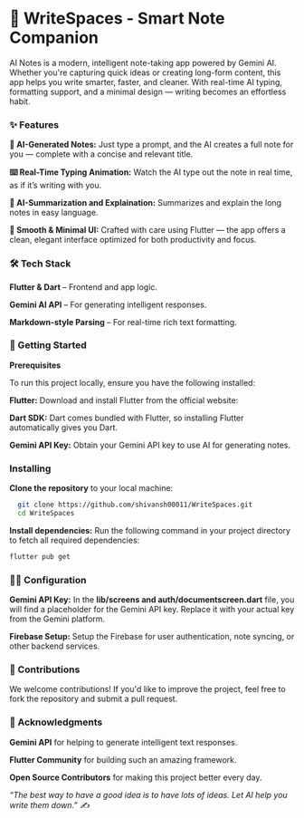 
# 🧠 WriteSpaces - Smart Note Companion

AI Notes is a modern, intelligent note-taking app powered by Gemini AI. Whether you're capturing quick ideas or creating long-form content, this app helps you write smarter, faster, and cleaner. With real-time AI typing, formatting support, and a minimal design — writing becomes an effortless habit.




### ✨ Features

**🔮 AI-Generated Notes:**
Just type a prompt, and the AI creates a full note for you — complete with a concise and relevant title.

**⌨️ Real-Time Typing Animation:** 
 Watch the AI type out the note in real time, as if it’s writing with you.

**📌 AI-Summarization and Explaination:** 
Summarizes and explain the long notes in easy language.

**💎 Smooth & Minimal UI:**
Crafted with care using Flutter — the app offers a clean, elegant interface optimized for both productivity and focus.
    

### 🛠️ Tech Stack

**Flutter & Dart** – Frontend and app logic.

**Gemini AI API** – For generating intelligent responses.

**Markdown-style Parsing** – For real-time rich text formatting.

### 🚀 Getting Started

**Prerequisites**

To run this project locally, ensure you have the following installed:

**Flutter:** Download and install Flutter from the official website:


**Dart SDK:** Dart comes bundled with Flutter, so installing Flutter automatically gives you Dart.

**Gemini API Key:** Obtain your Gemini API key to use AI for generating notes. 

### Installing
**Clone the repository** to your local machine:

```bash
  git clone https://github.com/shivansh00011/WriteSpaces.git 
  cd WriteSpaces  

```

**Install dependencies:** Run the following command in your project directory to fetch all required dependencies:

```bash
flutter pub get
```

### 🧑‍💻 Configuration

**Gemini API Key:**
In the **lib/screens and auth/documentscreen.dart** file, you will find a placeholder for the Gemini API key. Replace it with your actual key from the Gemini platform.

**Firebase Setup:**
Setup the Firebase for user authentication, note syncing, or other backend services.

### 🤝 Contributions

We welcome contributions! If you'd like to improve the project, feel free to fork the repository and submit a pull request.

### 🌟 Acknowledgments

**Gemini API** for helping to generate intelligent text responses.

**Flutter Community** for building such an amazing framework.

**Open Source Contributors** for making this project better every day.



*“The best way to have a good idea is to have lots of ideas. Let AI help you write them down.” ✍️*








